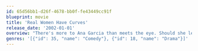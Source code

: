```yaml
---
id: 65d56bb1-d26f-4678-bb0f-fe43449cc91f
blueprint: movie
title: 'Real Women Have Curves'
release_date: '2002-01-01'
overview: "There's more to Ana Garcia than meets the eye. Should she leave home, go to college and experience life? Or stay home, get married, and keep working in her sister’s struggling garment factory? It may seem like an east decision, but for 18 year-old Ana, every choice she makes this summer will change her life. At home, she is bound to a mother who wants her to become someone she's not. But at school, she's encouraged by a teacher who sees her potential and adored by a boyfriend who loves her for who she is. Right now, Ana may be making clothes for less shapely women. But she's about to discover that real women take chances, have flaws, embrace life, and above all, have curves!"
genres: '[{"id": 35, "name": "Comedy"}, {"id": 18, "name": "Drama"}]'
---
```

